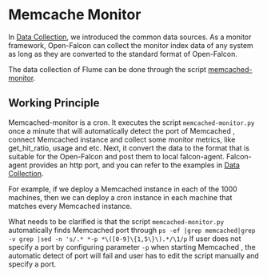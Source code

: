 <!-- toc -->

# Memcache Monitor

In [Data Collection](../philosophy/data-collect.md), we introduced the common data sources. As a monitor framework, Open-Falcon can collect the monitor index data of any system as long as they are converted to the standard format of Open-Falcon.

The data collection of Flume can be done through the script [memcached-monitor](https://github.com/iambocai/falcon-monit-scripts/tree/master/memcached).

## Working Principle

Memcached-monitor is a cron. It executes the script ```memcached-monitor.py``` once a minute that will automatically detect the port of Memcached , connect Memcached instance and collect some monitor metrics, like get_hit_ratio, usage and etc. Next, it convert the data to the format that is suitable for the Open-Falcon and post them to local falcon-agent. Falcon-agent provides an http port, and you can refer to the examples in [Data Collection](../philosophy/data-collect.md).

For example, if we deploy a Memcached instance in each of the 1000 machines, then we can deploy a cron instance in each machine that matches every Memcached instance.

What needs to be clarified is that the script ```memcached-monitor.py``` automatically finds Memcached port through ```ps -ef |grep memcached|grep -v grep |sed -n 's/.* *-p *\([0-9]\{1,5\}\).*/\1/p``` If user does not specify a port by configuring parameter ```-p``` when starting Memcached , the automatic detect of port will fail and user has to edit the script manually and specify a port.
